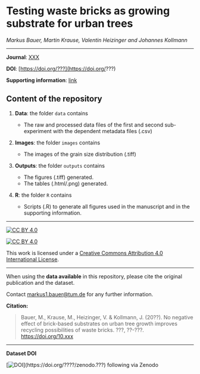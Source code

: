 # Testing waste bricks as growing substrate for urban trees

_Markus Bauer, Martin Krause, Valentin Heizinger and Johannes Kollmann_  
    
***

**Journal**: [XXX](https://www.???.??)

**DOI**: [https://doi.org/???](https://doi.org/???)

**Supporting information**: [link](https://www.???.org/supplementarydata.pdf)

## Content of the repository

1. __Data__: the folder `data` contains  
    * The raw and processed data files of the first and second sub-experiment with the dependent metadata files (.csv) 

2. __Images__: the folder `images` contains 
    * The images of the grain size distribution (.tiff)
    
3. __Outputs__: the folder `outputs` contains  
    * The figures (.tiff) generated.
    * The tables (.html/.png) generated.
    
4. __R__: the folder `R` contains  
    * Scripts (.R) to generate all figures used in the manuscript and in the supporting information.
    
***

[![CC BY 4.0][cc-by-shield]][cc-by]

[![CC BY 4.0][cc-by-image]][cc-by]

[cc-by]: http://creativecommons.org/licenses/by/4.0/
[cc-by-image]: https://i.creativecommons.org/l/by/4.0/88x31.png
[cc-by-shield]: https://img.shields.io/badge/License-CC%20BY%204.0-lightgrey.svg

This work is licensed under a
[Creative Commons Attribution 4.0 International License][cc-by].

***

When using the __data available__ in this repository, please cite the original publication and the dataset.  

Contact markus1.bauer@tum.de for any further information.  

**Citation:**

> Bauer, M., Krause, M., Heizinger, V. & Kollmann, J. (20??). No negative effect of brick-based substrates on urban tree growth improves recycling possibilities of waste bricks. ???, ??-???. https://doi.org/10.xxx

***

__Dataset DOI__

[![DOI](https://zenodo.org/???)](https://doi.org/????/zenodo.???) following via Zenodo
